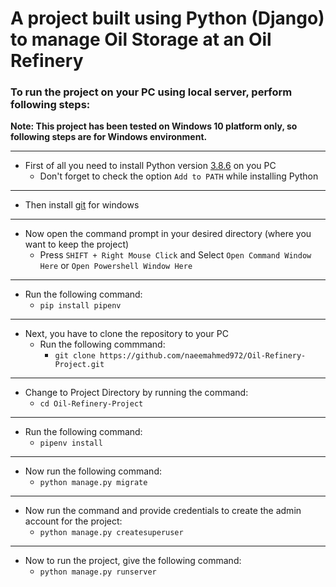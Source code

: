 # A project built using Python (Django) to manage Oil Storage at an Oil Refinery

### To run the project on your PC using local server, perform following steps:

**Note: This project has been tested on Windows 10 platform only, so following steps are for Windows environment.**
***
* First of all you need to install Python version [3.8.6](https://www.python.org/ftp/python/3.8.6/python-3.8.6-amd64.exe "Python 3.8.6") on you PC
    * Don't forget to check the option `Add to PATH` while installing Python
***
* Then install [git](https://git-scm.com/ "Git For Windows") for windows
***
* Now open the command prompt in your desired directory (where you want to keep the project)
    * Press `SHIFT + Right Mouse Click` and Select `Open Command Window Here` or `Open Powershell Window Here`
***
* Run the following command:
    * `pip install pipenv`
***
* Next, you have to clone the repository to your PC
    * Run the following commmand:
        * `git clone https://github.com/naeemahmed972/Oil-Refinery-Project.git`
***
* Change to Project Directory by running the command:
    * `cd Oil-Refinery-Project`
***
* Run the following command:
    * `pipenv install`
***
* Now run the following command:
    * `python manage.py migrate`
***
* Now run the command and provide credentials to create the admin account for the project:
    * `python manage.py createsuperuser` 
***
* Now to run the project, give the following command:
    * `python manage.py runserver`